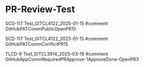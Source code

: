 # PR-Review-Test

SCD-117 Test_GITCL4122_2025-01-15 #comment GitHubPATCommPublicOpenPR10

SCD-117 Test_GITCL4122_2025-01-15 #comment GitHubPATCommConflictPR15

TLCD-9 Test_GITCL3914_2025-03-19 #comment GitHubAppCommRequiredPRApprove-1ApproveDone-OpenPR3



